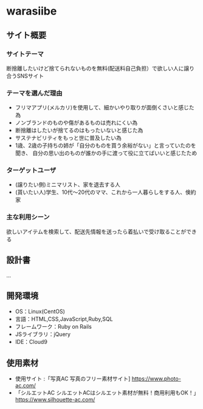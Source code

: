 # warasiibe

## サイト概要
### サイトテーマ
断捨離したいけど捨てられないものを無料(配送料自己負担）で欲しい人に譲り合うSNSサイト

### テーマを選んだ理由
- フリマアプリ(メルカリ)を使用して、細かいやり取りが面倒くさいと感じた為
- ノンブランドのものや傷があるものは売れにくい為
- 断捨離はしたいが捨てるのはもったいないと感じた為
- サステナビリティをもっと世に普及したい為
- 1歳、2歳の子持ちの姉が「自分のものを買う余裕がない」と言っていたのを聞き、
 自分の思い出のものが誰かの手に渡って役に立てばいいと感じたため

### ターゲットユーザ
- (譲りたい側)ミニマリスト、家を退去する人
- (貰いたい人)学生、10代～20代のママ、これから一人暮らしをする人、倹約家

### 主な利用シーン
欲しいアイテムを検索して、配送先情報を送ったら着払いで受け取ることができる

## 設計書
...

## 開発環境
- OS：Linux(CentOS)
- 言語：HTML,CSS,JavaScript,Ruby,SQL
- フレームワーク：Ruby on Rails
- JSライブラリ：jQuery
- IDE：Cloud9

## 使用素材
- 使用サイト :「写真AC 写真のフリー素材サイト] https://www.photo-ac.com/ 
- 「シルエットAC シルエットACはシルエット素材が無料！商用利用もOK！」https://www.silhouette-ac.com/
